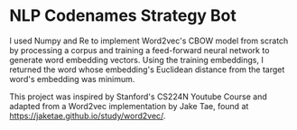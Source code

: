 # NLP Codenames Strategy Bot

I used Numpy and Re to implement Word2vec's CBOW model from scratch by processing a corpus and training a feed-forward neural network to generate word embedding vectors. 
Using the training embeddings, I returned the word whose embedding's Euclidean distance from the target word's embedding was minimum. 

This project was inspired by Stanford's CS224N Youtube Course and adapted from a Word2vec implementation by Jake Tae, found at https://jaketae.github.io/study/word2vec/.
